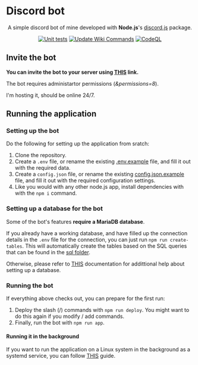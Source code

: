 # Discord bot

<div align="center">

A simple discord bot of mine developed with **Node.js**'s [discord.js](https://www.npmjs.com/package/discord.js?activeTab=readme) package.

[![Unit tests](https://github.com/vb2007/discordbot/actions/workflows/unit-tests.yml/badge.svg?branch=dev)](https://github.com/vb2007/discordbot/actions/workflows/unit-tests.yml) [![Update Wiki Commands](https://github.com/vb2007/discordbot/actions/workflows/wiki-update.yml/badge.svg)](https://github.com/vb2007/discordbot/actions/workflows/wiki-update.yml) [![CodeQL](https://github.com/vb2007/discordbot/actions/workflows/github-code-scanning/codeql/badge.svg)](https://github.com/vb2007/discordbot/actions/workflows/github-code-scanning/codeql)

</div>

## Invite the bot

**You can invite the bot to your server using [THIS](https://discord.com/oauth2/authorize?client_id=1163073430309044234&scope=bot&permissions=8) link.**

The bot requires administartor permissions (*&permissions=8*).

I'm hosting it, should be online 24/7.

## Running the application

### Setting up the bot

Do the following for setting up the application from sratch:

1. Clone the repository.
2. Create a `.env` file, or rename the existing [.env.example](./src/.env.example) file, and fill it out with the required data.
3. Create a `config.json` file, or rename the existing [config.json.example](./src/config.json.example) file, and fill it out with the required configuration settings.
4. Like you would with any other node.js app, install dependencies with with the `npm i` command.

### Setting up a database for the bot

Some of the bot's features **require a MariaDB database**.

If you already have a working database, and have filled up the connection details in the `.env` file for the connection, you can just run `npm run create-tables`. This will automatically create the tables based on the SQL queries that can be found in the [sql folder](./src/sql/).

Otherwise, please refer to [THIS](documentation/mariadb-setup.md) documentation for addittional help about setting up a database.

### Running the bot

If everything above checks out, you can prepare for the first run:

1. Deploy the slash (/) commands with `npm run deploy`. You might want to do this again if you modify / add commands.
2. Finally, run the bot with `npm run app`.

#### Running it in the background

If you want to run the application on a Linux system in the background as a systemd service, you can follow [THIS](documentation/systemd-setup.md) guide.
